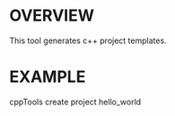 # OVERVIEW

This tool generates c++ project templates.

# EXAMPLE

cppTools create project hello_world